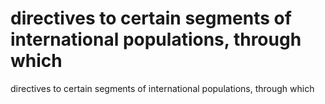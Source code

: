 # directives to certain segments of international populations, through which

directives to certain segments of international populations, through which